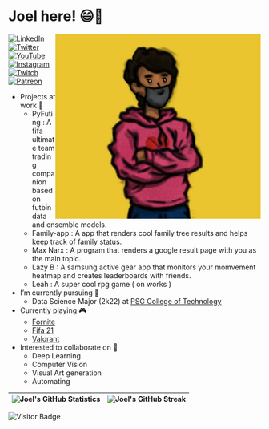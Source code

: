 # Joel here! 😄👋

<p align="center">
    <img src="https://github.com/JoeltheSpider/JoeltheSpider/blob/main/src/me.jpeg" width="410" alt="A sample for the lazy stuff I draw" align="right" />
</p>


<p align="left">
<a href="https://www.linkedin.com/in/joel-antony-xaviour-97394a140/">
<img src="https://img.shields.io/badge/-LinkedIn-%233781da" alt="LinkedIn"/></a> 
<a href="https://twitter.com/joeloffbeat">
<img src="https://img.shields.io/badge/-Twitter-%231DA1F2" alt="Twitter" /></a> 
<a href="https://www.youtube.com/channel/UCme1zfZqFPMGBxygGe9eRSQ">
<img src="https://img.shields.io/badge/-YouTube-%23FF0000" alt="YouTube" /></a> 
<a href="https://www.instagram.com/joeloffbeat/">
<img src="https://img.shields.io/badge/-Instagram-%23eb13a5" alt="Instagram" /></a> 
<a href="https://www.twitch.tv/joelthespider">
<img src="https://img.shields.io/badge/-Twitch-%239146FF" alt="Twitch" /></a> 
<a href="https://www.patreon.com/joeloffbeat">
<img src="https://img.shields.io/badge/-Patreon-%23FF7F50" alt="Patreon" /></a>
</p>

- Projects at work 🔭
  - PyFuting : A fifa ultimate team trading companion based on futbin data and ensemble models.
  - Family-app : A app that renders cool family tree results and helps keep track of family status.
  - Max Narx : A program that renders a google result page with you as the main topic.
  - Lazy B : A samsung active gear app that monitors your momvement heatmap and creates leaderboards with friends. 
  - Leah : A super cool rpg game ( on works )
- I’m currently pursuing 🌱
  - Data Science Major (2k22) at [PSG College of Technology](https://www.psgtech.edu/)
- Currently playing 🎮
  - [Fornite](https://www.epicgames.com/fortnite/en-US/home)
  - [Fifa 21](https://www.ea.com/games/fifa/fifa-21)
  - [Valorant](https://playvalorant.com/en-gb/)
- Interested to collaborate on 🙌
  - Deep Learning
  - Computer Vision
  - Visual Art generation
  - Automating


| ![Joel's GitHub Statistics](https://github-readme-stats.vercel.app/api?username=joelthespider&show_icons=true) | ![Joel's GitHub Streak](https://github-readme-streak-stats.herokuapp.com/?user=joelthespider) |
| -- | -- |

![Visitor Badge](https://visitor-badge.laobi.icu/badge?page_id=joelthespider)
<!--![hello](https://cdn.fortnite-api.com/stats/v2/a9aac4d12cce9b797190d8022deda8b6546443b7.png)-->
